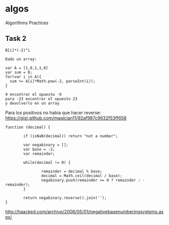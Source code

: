 # algos
Algorithms Practices

## Task 2

```
B[i]*(-2)^i

Dado un array:

var A = [1,0,1,1,0]
var sum = 0;
for(var i in A){
  sum += A[i]*Math.pow(-2, parseInt(i));
}

9 encontrar el opuesto -9
para -23 encontrar el opuesto 23
y devolverlo en un array

```

Para los positivos no habia que hacer reverse:
https://gist.github.com/magician11/92af987c9632f53ff658

```
function (decimal) {

		if (isNaN(decimal)) return "not a number";

		var negabinary = [];
		var base = -2;
		var remainder;

		while(decimal != 0) {

				remainder = decimal % base;
				decimal = Math.ceil(decimal / base);
				negabinary.push(remainder >= 0 ? remainder : -remainder);
		}

		return negabinary.reverse().join('');
}
```

http://haacked.com/archive/2006/05/01/negativebasenumberingsystems.aspx/

